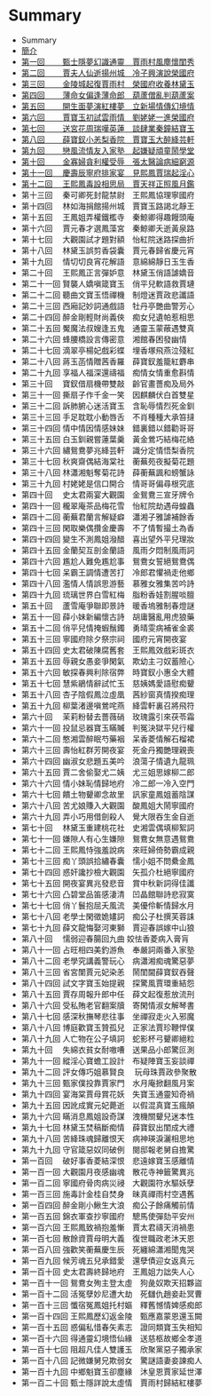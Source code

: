 # Summary

* Summary
* [簡介](README.md)
* [第一回　　 甄士隱夢幻識通靈　賈雨村風塵懷閨秀](/chapter001.md)
* [第二回　　 賈夫人仙逝揚州城　冷子興演說榮國府](/chapter002.md)
* [第三回　　 金陵城起復賈雨村　榮國府收養林黛玉](/chapter3.md)
* [第四回　　 薄命女偏逢薄命郎　葫蘆僧亂判葫蘆案](/chapter4.md)
* [第五回　　 開生面夢演紅樓夢　立新場情傳幻境情](/chapter5.md)
* [第六回　　 賈寶玉初試雲雨情　劉姥姥一進榮國府](/chapter6.md)
* [第七回　　 送宮花周瑞嘆英蓮　談肆業秦鐘結寶玉](/chapter7.md)
* [第八回　　 薛寶釵小恙梨香院　賈寶玉大醉絳芸軒](/chapter8.md)
* [第九回　　 戀風流情友入家塾　起嫌疑頑童鬧學堂](/chapter9.md)
* [第十回　　 金寡婦貪利權受辱　張太醫論病細窮源](/chapter10.md)
* [第十一回　 慶壽辰寧府排家宴　見熙鳳賈瑞起淫心](/chapter11.md)
* [第十二回　 王熙鳳毒設相思局　賈天祥正照風月鑑](/chapter12.md)
* 第十三回　 秦可卿死封龍禁尉　王熙鳳協理寧國府
* 第十四回　 林如海捐館揚州城　賈寶玉路謁北靜王
* 第十五回　 王鳳姐弄權鐵檻寺　秦鯨卿得趣饅頭庵
* 第十六回　 賈元春才選鳳藻宮　秦鯨卿夭逝黃泉路
* 第十七回　 大觀園試才題對額　怡紅院迷路探曲折
* 第十八回　 林黛玉誤剪香袋囊　賈元春歸省慶元宵
* 第十九回　 情切切良宵花解語　意綿綿靜日玉生香
* 第二十回　 王熙鳳正言彈妒意　林黛玉俏語謔嬌音
* 第二十一回 賢襲人嬌嗔箴寶玉　俏平兒軟語救賈璉
* 第二十二回 聽曲文寶玉悟禪機　制燈迷賈政悲讖語
* 第二十三回 西廂記妙詞通戲語　牡丹亭艷曲警芳心
* 第二十四回 醉金剛輕財尚義俠　痴女兒遺帕惹相思
* 第二十五回 魘魔法叔嫂逢五鬼　通靈玉蒙蔽遇雙真
* 第二十六回 蜂腰橋設言傳密意　湘館春困發幽情
* 第二十七回 滴翠亭楊妃戲彩蝶　埋香塚飛燕泣殘紅
* 第二十八回 蔣玉菡情贈茜香羅　薛寶釵羞籠紅麝串
* 第二十九回 享福人福深還禱福　痴情女情重愈斟情
* 第三十回　 寶釵借扇機帶雙敲　齡官畫薔痴及局外
* 第三十一回 撕扇子作千金一笑　因麒麟伏白首雙星
* 第三十二回 訴肺腑心迷活寶玉　含恥辱情烈死金釧
* 第三十三回 手足耽耽小動唇舌　不肖種種大承笞撻
* 第三十四回 情中情因情感妹妹　錯裏錯以錯勸哥哥
* 第三十五回 白玉釧親嘗蓮葉羹　黃金鶯巧結梅花絡
* 第三十六回 繡鴛鴦夢兆絳芸軒　識分定情悟梨香院
* 第三十七回 秋爽齋偶結海棠社　蘅蕪苑夜擬菊花題
* 第三十八回 林瀟湘魁奪菊花詩　薛蘅蕪諷和螃蟹詠
* 第三十九回 村姥姥是信口開合　情哥哥偏尋根究底
* 第四十回　 史太君兩宴大觀園　金鴛鴦三宣牙牌令
* 第四十一回 櫳翠庵茶品梅花雪　怡紅院劫遇母蝗蟲
* 第四十二回 蘅蕪君蘭言解疑癖　瀟湘子雅謔補餘香
* 第四十三回 閑取樂偶攢金慶壽　不了情暫撮土為香
* 第四十四回 變生不測鳳姐潑醋　喜出望外平兒理妝
* 第四十五回 金蘭契互剖金蘭語　風雨夕悶制風雨詞
* 第四十六回 尷尬人難免尷尬事　鴛鴦女誓絕鴛鴦偶
* 第四十七回 呆霸王調情遭苦打　冷郎君懼禍走他鄉
* 第四十八回 濫情人情誤思游藝　慕雅女雅集苦吟詩
* 第四十九回 琉璃世界白雪紅梅　脂粉香娃割腥啖膻
* 第五十回　 蘆雪庵爭聯即景詩　暖香塢雅制春燈謎
* 第五十一回 薛小妹新編懷古詩　胡庸醫亂用虎狼藥
* 第五十二回 俏平兒情掩蝦鬚鐲　勇晴雯病補雀金裘
* 第五十三回 寧國府除夕祭宗祠　國府元宵開夜宴
* 第五十四回 史太君破陳腐舊套　王熙鳳效戲彩斑衣
* 第五十五回 辱親女愚妾爭閑氣　欺幼主刁奴蓄險心
* 第五十六回 敏探春興利除宿弊　時寶釵小惠全大體
* 第五十七回 慧紫鵑情辭試忙玉　慈姨媽愛語慰痴顰
* 第五十八回 杏子陰假鳳泣虛凰　茜紗窗真情揆痴理
* 第五十九回 柳葉渚邊嗔鶯咤燕　絳雲軒裏召將飛符
* 第六十回　 茉莉粉替去薔薇硝　玫瑰露引來茯苓霜
* 第六十一回 投鼠忌器寶玉瞞贓　判冤決獄平兒行權
* 第六十二回 憨湘雲醉眠芍藥裀　呆香菱情解石榴裙
* 第六十三回 壽怡紅群芳開夜宴　死金丹獨艷理親喪
* 第六十四回 幽淑女悲題五美吟　浪蕩子情遺九龍珮
* 第六十五回 賈二舍偷娶尤二姨　尤三姐思嫁柳二郎
* 第六十六回 情小妹恥情歸地府　冷二郎一冷入空門
* 第六十七回 饋土物顰卿念故里　訊家童鳳姐蓄陰謀
* 第六十八回 苦尤娘賺入大觀園　酸鳳姐大鬧寧國府
* 第六十九回 弄小巧用借劍殺人　覺大限吞生金自逝
* 第七十回　 林黛玉重建桃花社　史湘雲偶填柳絮詞
* 第七十一回 嫌隙人有心生嫌隙　鴛鴦女無意遇鴛鴦
* 第七十二回 王熙鳳恃強羞說病　來旺婦倚勢霸成親
* 第七十三回 痴丫頭誤拾繡春囊　懦小姐不問纍金鳳
* 第七十四回 惑奸讒抄檢大觀園　矢孤介杜絕寧國府
* 第七十五回 開夜宴異兆發悲音　賞中秋新詞得佳讖
* 第七十六回 凸碧堂品笛感淒清　凹晶館聯詩悲寂寞
* 第七十七回 俏丫鬟抱屈夭風流　美優伶斬情歸水月
* 第七十八回 老學士閑徵姽嫿詞　痴公子杜撰芙蓉誄
* 第七十九回 薛文龍悔娶河東獅　賈迎春誤嫁中山狼
* 第八十回　 懦弱迎春腸回九曲 姣怯香菱病入膏肓
* 第八十一回 占旺相四美釣游魚　奉嚴詞兩番入家塾
* 第八十二回 老學究講義警玩心　病瀟湘痴魂驚惡夢
* 第八十三回 省宮闈賈元妃染恙　鬧閨閫薛寶釵吞聲
* 第八十四回 試文字寶玉始提親　探驚風賈環重結怨
* 第八十五回 賈存周報升郎中任　薛文起復惹放流刑
* 第八十六回 受私賄老官翻案牘　寄閑情淑女解琴書
* 第八十七回 感深秋撫琴悲往事　坐禪寂走火入邪魔
* 第八十八回 博庭歡寶玉贊孤兒　正家法賈珍鞭悍僕
* 第八十九回 人亡物在公子填詞　蛇影杯弓顰卿絕粒
* 第九十回　 失綿衣貧女耐嗷嘈　送果品小郎驚叵測
* 第九十一回 縱淫心寶蟾工設計　布疑陣寶玉妄談禪
* 第九十二回 評女傳巧姐慕賢良 　玩母珠賈政參聚散
* 第九十三回 甄家僕投靠賈家門　水月庵掀翻風月案
* 第九十四回 宴海棠賈母賞花妖　失寶玉通靈知奇禍
* 第九十五回 因訛成實元妃薨逝　以假混真寶玉瘋顛
* 第九十六回 瞞消息鳳姐設奇謀　洩機關顰兒迷本性
* 第九十七回 林黛玉焚稿斷痴情　薛寶釵出閨成大禮
* 第九十八回 苦絳珠魂歸離恨天　病神瑛淚灑相思地
* 第九十九回 守官箴惡奴同破例　閱邸報老舅自擔驚
* 第一百回　 破好事香菱結深恨　悲遠嫁寶玉感離情
* 第一百一回 大觀園月夜感幽魂　散花寺神籤驚異兆
* 第一百二回 寧國府骨肉病災祲　大觀園符水驅妖孽
* 第一百三回 施毒計金桂自焚身　昧真禪雨村空遇舊
* 第一百四回 醉金剛小鰍生大浪　痴公子餘痛觸前情
* 第一百五回 錦衣軍查抄寧國府　驄馬使彈劾平安州
* 第一百六回 王熙鳳致禍抱羞慚　賈太君禱天消禍患
* 第一百七回 散餘資賈母明大義　復世職政老沐天恩
* 第一百八回 強歡笑蘅蕪慶生辰　死纏綿瀟湘聞鬼哭
* 第一百九回 候芳魂五兒承錯愛　還孽債迎女返真元
* 第一百十回 史太君壽終歸地府　王鳳姐力詘失人心
* 第一百十一回 鴛鴦女殉主登太虛　狗彘奴欺天招夥盜
* 第一百十二回 活冤孽妙尼遭大劫　死讎仇趙妾赴冥曹
* 第一百十三回 懺宿冤鳳姐托村嫗　釋舊憾情婢感痴郎
* 第一百十四回 王熙鳳歷幻返金陵　甄應嘉蒙恩還玉闕
* 第一百十五回 惑偏私惜春矢素志　證同類寶玉失相知
* 第一百十六回 得通靈幻境悟仙緣　送慈柩故鄉全孝道
* 第一百十七回 阻超凡佳人雙護玉　欣聚黨惡子獨承家
* 第一百十八回 記微嫌舅兄欺弱女　驚謎語妻妾諫痴人
* 第一百十九回 中鄉魁寶玉卻塵緣　沐皇恩賈家延世澤
* 第一百二十回 甄士隱詳說太虛情　賈雨村歸結紅樓夢




